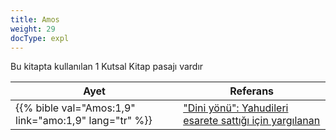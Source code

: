 ```yaml
---
title: Amos
weight: 29
docType: expl
---
```


Bu kitapta kullanılan 1 Kutsal Kitap pasajı vardır

| Ayet | Referans |
|-------|-----------|
| {{% bible val="Amos:1,9" link="amo:1,9" lang="tr" %}} | ["Dini yönü": Yahudileri esarete sattığı için yargılanan](/expl/content/harlot/who-is-the-harlot-babylon-part-2#bc8e) |
